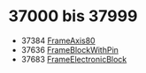 # 37000 bis 37999
- 37384 [FrameAxis80](Elements/FrameAxis80.md)
- 37636 [FrameBlockWithPin](Elements/FrameBlockWithPin.md)
- 37683 [FrameElectronicBlock](Elements/FrameElectronicBlock.md)